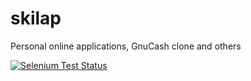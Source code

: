 skilap
======

Personal online applications, GnuCash clone and others

[![Selenium Test Status](https://saucelabs.com/buildstatus/sergeyksv)](https://saucelabs.com/u/sergeyksv)
